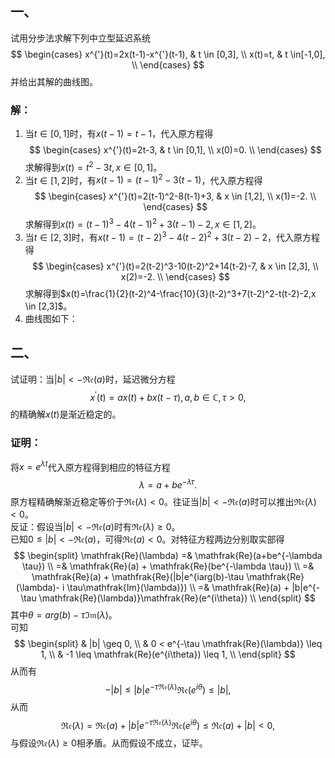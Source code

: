 <!-- ---
title: "Homework"
papersize: A4
author: 
date: 
output: 
    pdf_document:
        latex_engine: xelatex
        path: ./Homework.pdf
--- -->

## 一、
试用分步法求解下列中立型延迟系统
$$
\begin{cases}
    x^{'}(t)=2x(t-1)-x^{'}(t-1), & t \in [0,3], \\
    x(t)=t, & t \in[-1,0], \\
\end{cases}
$$
并给出其解的曲线图。
### 解：
1. 当$t \in [0,1]$时，有$x(t-1)=t-1$，代入原方程得
$$
\begin{cases}
    x^{'}(t)=2t-3, & t \in [0,1], \\
    x(0)=0. \\
\end{cases}
$$
求解得到$x(t)=t^2-3t,x\in [0,1]$。
2. 当$t \in [1,2]$时，有$x(t-1)=(t-1)^2-3(t-1)$，代入原方程得
$$
\begin{cases}
    x^{'}(t)=2(t-1)^2-8(t-1)+3, & x \in [1,2], \\
    x(1)=-2. \\
\end{cases}
$$
求解得到$x(t)=(t-1)^3-4(t-1)^2+3(t-1)-2,x \in [1,2]$。
3. 当$t \in [2,3]$时，有$x(t-1)=(t-2)^3-4(t-2)^2+3(t-2)-2$，代入原方程得
$$
\begin{cases}
    x^{'}(t)=2(t-2)^3-10(t-2)^2+14(t-2)-7, & x \in [2,3], \\
    x(2)=-2. \\
\end{cases}
$$
求解得到$x(t)=\frac{1}{2}(t-2)^4-\frac{10}{3}(t-2)^3+7(t-2)^2-t(t-2)-2,x \in [2,3]$。
4. 曲线图如下：

## 二、
试证明：当$|b|<-\mathfrak{Re}(a)$时，延迟微分方程
$$x^{'}(t)=ax(t)+bx(t-\tau),a,b\in \mathbb{C},\tau>0,$$
的精确解$x(t)$是渐近稳定的。
### 证明：
将$x=e^{\lambda t}$代入原方程得到相应的特征方程
$$\lambda=a+be^{-\lambda \tau}.$$
原方程精确解渐近稳定等价于$\mathfrak{Re}(\lambda)<0$。往证当$|b|<-\mathfrak{Re}(a)$时可以推出$\mathfrak{Re}(\lambda)<0$。  
反证：假设当$|b|<-\mathfrak{Re}(a)$时有$\mathfrak{Re}(\lambda)\geq0$。  
已知$0 \leq |b| < - \mathfrak{Re}(a)$，可得$\mathfrak{Re}(a) < 0$。对特征方程两边分别取实部得
$$
\begin{split}
    \mathfrak{Re}(\lambda)
    =& \mathfrak{Re}(a+be^{-\lambda \tau}) \\
    =& \mathfrak{Re}(a) + \mathfrak{Re}(be^{-\lambda \tau}) \\
    =& \mathfrak{Re}(a) + \mathfrak{Re}(|b|e^{iarg(b)-\tau \mathfrak{Re}(\lambda)- i \tau\mathfrak{Im}(\lambda)}) \\
    =& \mathfrak{Re}(a) + |b|e^{-\tau \mathfrak{Re}(\lambda)}\mathfrak{Re}(e^{i\theta}) \\
\end{split}
$$
其中$\theta=arg(b)-\tau\mathfrak{Im}(\lambda)$。  
可知  
$$
\begin{split}
    & |b| \geq 0, \\
    & 0 < e^{-\tau \mathfrak{Re}(\lambda)} \leq 1, \\
    & -1 \leq \mathfrak{Re}(e^{i\theta}) \leq 1, \\
\end{split}
$$
从而有
$$-|b| \leq |b|e^{-\tau \mathfrak{Re}(\lambda)}\mathfrak{Re}(e^{i\theta}) \leq |b|,$$
从而
$$
\mathfrak{Re}(\lambda)=\mathfrak{Re}(a) + |b|e^{-\tau \mathfrak{Re}(\lambda)}\mathfrak{Re}(e^{i\theta}) 
\leq \mathfrak{Re}(a) + |b| < 0,
$$
与假设$\mathfrak{Re}(\lambda) \geq 0$相矛盾。从而假设不成立，证毕。
